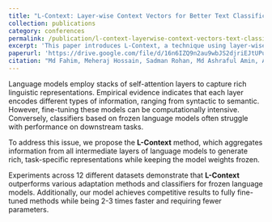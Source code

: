 ```yaml
---
title: "L-Context: Layer-wise Context Vectors for Better Text Classification Using Pre-trained Language Models"
collection: publications
category: conferences
permalink: /publication/l-context-layerwise-context-vectors-text-classification
excerpt: 'This paper introduces L-Context, a technique using layer-wise context vectors to improve text classification in pre-trained language models.'
paperurl: 'https://drive.google.com/file/d/16n6IZQ9n2au9wbJS2djriEJtUPuV97-E/view?usp=sharing'
citation: "Md Fahim, Meheraj Hossain, Sadman Rohan, Md Ashraful Amin, AKM Mahbubur Rahman, Amin Ahsan Ali. \"L-Context: Layer-wise Context Vectors for Better Text Classification Using Pre-trained Language Models.\""
---
```


Language models employ stacks of self-attention layers to capture rich linguistic representations. Empirical evidence indicates that each layer encodes different types of information, ranging from syntactic to semantic. However, fine-tuning these models can be computationally intensive. Conversely, classifiers based on frozen language models often struggle with performance on downstream tasks. 

To address this issue, we propose the **L-Context** method, which aggregates information from all intermediate layers of language models to generate rich, task-specific representations while keeping the model weights frozen. 

Experiments across 12 different datasets demonstrate that **L-Context** outperforms various adaptation methods and classifiers for frozen language models. Additionally, our model achieves competitive results to fully fine-tuned methods while being 2-3 times faster and requiring fewer parameters.
